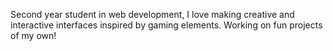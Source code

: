 Second year student in web development, I love making creative and interactive interfaces inspired by gaming elements.
Working on fun projects of my own!
